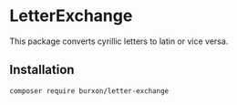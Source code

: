 # LetterExchange

This package converts cyrillic letters to latin or vice versa.

## Installation

```bash
composer require burxon/letter-exchange